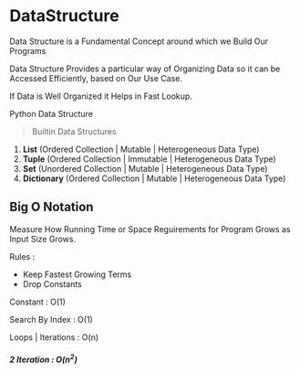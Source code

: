 # DataStructure

Data Structure is a Fundamental Concept around which we Build Our Programs

Data Structure Provides a particular way of Organizing Data so it can be Accessed Efficiently, based on Our Use Case.

If Data is Well Organized it Helps in Fast Lookup.

Python Data Structure

> Builtin Data Structures

1. **List** (Ordered Collection | Mutable | Heterogeneous Data Type)
2. **Tuple** (Ordered Collection | Immutable | Heterogeneous Data Type)
3. **Set** (Unordered Collection | Mutable | Heterogeneous Data Type)
4. **Dictionary** (Ordered Collection | Mutable | Heterogeneous Data Type)

## Big O Notation

Measure How Running Time or Space Reguirements for Program Grows as Input Size Grows.

Rules :
- Keep Fastest Growing Terms
- Drop Constants

Constant : O(1)

Search By Index : O(1)

Loops | Iterations : O(n)

<h5>2 Iteration : O(n<sup>2</sup>)</h5>





